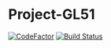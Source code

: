 # Project-GL51
[![CodeFactor](https://www.codefactor.io/repository/github/yannponcet/project-gl51/badge)](https://www.codefactor.io/repository/github/yannponcet/project-gl51)
[![Build Status](https://travis-ci.org/YannPoncet/Project-GL51.svg?branch=master)](https://travis-ci.org/YannPoncet/Project-GL51)

